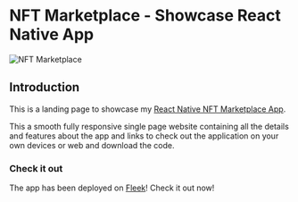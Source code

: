 # NFT Marketplace - Showcase React Native App
![NFT Marketplace](https://i.ibb.co/X5kYdvB/image.png)

## Introduction
This is a landing page to showcase my [React Native NFT Marketplace App](https://github.com/dpgian/NFT-market-mobile-app).

This a smooth fully responsive single page website containing all the details and features about the app and links to check out the application on your own devices or web and download the code.

### Check it out
The app has been deployed on [Fleek](https://shy-bird-8407.on.fleek.co)!
Check it out now!